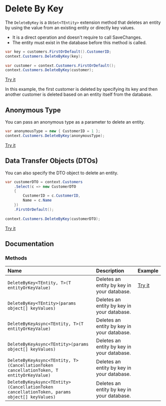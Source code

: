 # Delete By Key

The `DeleteByKey` is a `DbSet<TEntity>` extension method that deletes an entity by using the value from an existing entity or directly key values. 

 - It is a direct operation and doesn't require to call SaveChanges.
 - The entity must exist in the database before this method is called.
 
```csharp
var key = customers.FirstOrDefault().CustomerID;
context.Customers.DeleteByKey(key);
            
var customer = context.Customers.FirstOrDefault();
context.Customers.DeleteByKey(customer);
```
 
[Try it](https://dotnetfiddle.net/AtVQZj)
 
In this example, the first customer is deleted by specifying its key and then another customer is deleted based on an entity itself from the database. 

## Anonymous Type

You can pass an anonymous type as a parameter to delete an entity. 

```csharp
var anonymousType = new { CustomerID = 1 };
context.Customers.DeleteByKey(anonymousType);
```

[Try it](https://dotnetfiddle.net/TgX8M0)

## Data Transfer Objects (DTOs)

You can also specify the DTO object to delete an entity.

```csharp
var customerDTO = context.Customers
    .Select(c => new CustomerDTO
	{
		CustomerID = c.CustomerID,
		Name = c.Name
	})
	.FirstOrDefault();
			
context.Customers.DeleteByKey(customerDTO);
```
[Try it](https://dotnetfiddle.net/EOgw9V)

## Documentation

### Methods

| Name | Description | Example |
| :--- | :---------- | :------ |
| `DeleteByKey<TEntity, T>(T entityOrKeyValue)` | Deletes an entity by key in your database. | [Try it](https://dotnetfiddle.net/AtVQZj) |
| `DeleteByKey<TEntity>(params object[] keyValues)` | Deletes an entity by key in your database.  | |
| `DeleteByKeyAsync<TEntity, T>(T entityOrKeyValue)` | Deletes an entity by key in your database. | |
| `DeleteByKeyAsync<TEntity>(params object[] keyValues)` | Deletes an entity by key in your database. | |
| `DeleteByKeyAsync<TEntity, T>(CancellationToken cancellationToken, T entityOrKeyValue)` | Deletes an entity by key in your database. | |
| `DeleteByKeyAsync<TEntity>(CancellationToken cancellationToken, params object[] keyValues)` | Deletes an entity by key in your database. | |
